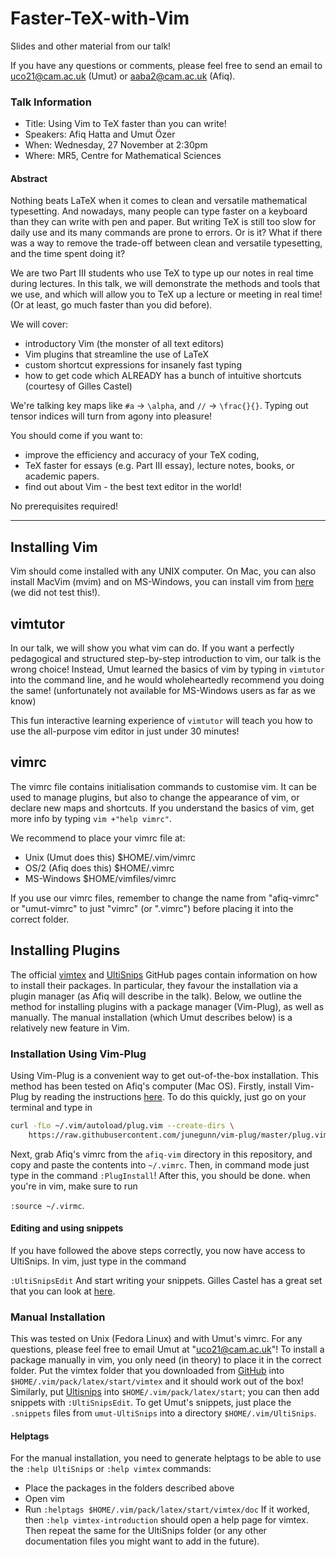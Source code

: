 # Faster-TeX-with-Vim
Slides and other material from our talk!

If you have any questions or comments, please feel free to send an email to uco21@cam.ac.uk (Umut) or aaba2@cam.ac.uk (Afiq). 

### Talk Information
*    Title: Using Vim to TeX faster than you can write!
*    Speakers: Afiq Hatta and Umut Özer
*    When: Wednesday, 27 November at 2:30pm
*    Where: MR5, Centre for Mathematical Sciences

#### Abstract

Nothing beats LaTeX when it comes to clean and versatile mathematical typesetting. And nowadays, many people can type faster on a keyboard than they can write with pen and paper. But writing TeX is still too slow for daily use and its many commands are prone to errors. Or is it? What if there was a way to remove the trade-off between clean and versatile typesetting, and the time spent doing it?

We are two Part III students who use TeX to type up our notes in real time during lectures.
In this talk, we will demonstrate the methods and tools that we use, and which will allow you to TeX up a lecture or meeting in real time! (Or at least, go much faster than you did before).

We will cover:
- introductory Vim (the monster of all text editors)
- Vim plugins that streamline the use of LaTeX
- custom shortcut expressions for insanely fast typing
- how to get code which ALREADY has a bunch of intuitive shortcuts (courtesy of Gilles Castel)

We're talking key maps like `#a` -> `\alpha`, and `//` -> `\frac{}{}`. Typing out tensor indices will turn from agony into pleasure!

You should come if you want to:
- improve the efficiency and accuracy of your TeX coding,
- TeX faster for essays (e.g. Part III essay), lecture notes, books, or academic papers.
- find out about Vim - the best text editor in the world!

No prerequisites required!

---

## Installing Vim
Vim should come installed with any UNIX computer. On Mac, you can also install MacVim (mvim) and on MS-Windows, you can install vim from [here](https://www.vim.org/download.php#pc) (we did not test this!).

## vimtutor
In our talk, we will show you what vim can do. If you want a perfectly pedagogical and structured step-by-step introduction to vim, our talk is the wrong choice! Instead, Umut learned the basics of vim by typing in `vimtutor` into the command line, and he would wholeheartedly recommend you doing the same! (unfortunately not available for MS-Windows users as far as we know)

This fun interactive learning experience of `vimtutor` will teach you how to use the all-purpose vim editor in just under 30 minutes!

## vimrc
The vimrc file contains initialisation commands to customise vim. It can be used to manage plugins, but also to change the appearance of vim, or declare new maps and shortcuts. If you understand the basics of vim, get more info by typing `vim +"help vimrc"`.

We recommend to place your vimrc file at:
*   Unix (Umut does this)       $HOME/.vim/vimrc
*   OS/2 (Afiq does this)       $HOME/.vimrc
*   MS-Windows                  $HOME/vimfiles/vimrc

If you use our vimrc files, remember to change the name from "afiq-vimrc" or "umut-vimrc" to just "vimrc" (or ".vimrc") before placing it into the correct folder.

## Installing Plugins

The official [vimtex](https://github.com/lervag/vimtex) and [UltiSnips](https://github.com/sirver/UltiSnips) GitHub pages contain information on how to install their packages. In particular, they favour the installation via a plugin manager (as Afiq will describe in the talk). Below, we outline the method for installing plugins with a package manager (Vim-Plug), as well as manually. The manual installation (which Umut describes below) is a relatively new feature in Vim.

### Installation Using Vim-Plug 
Using Vim-Plug is a convenient way to get out-of-the-box installation. This method has been tested on Afiq's computer (Mac OS). Firstly, install Vim-Plug by reading the instructions [here](https://github.com/junegunn/vim-plug). To do this quickly, just go on your terminal and type in 

```sh
curl -fLo ~/.vim/autoload/plug.vim --create-dirs \
    https://raw.githubusercontent.com/junegunn/vim-plug/master/plug.vim
```


Next, grab Afiq's vimrc from the `afiq-vim` directory in this repository, and copy and paste the contents into `~/.vimrc`. 
Then, in command mode just type in the command `:PlugInstall`! After this, you should be done.
when you're in vim, make sure to run 

`:source ~/.virmc`.

#### Editing and using snippets 
If you have followed the above steps correctly, you now have access to UltiSnips. 
In vim, just type in the command 

`:UltiSnipsEdit`
And start writing your snippets. Gilles Castel has a great set that you can look at [here](https://github.com/gillescastel/latex-snippets/blob/master/tex.snippets). 
 

### Manual Installation

This was tested on Unix (Fedora Linux) and with Umut's vimrc. For any questions, please feel free to email Umut at "uco21@cam.ac.uk"!
To install a package manually in vim, you only need (in theory) to place it in the correct folder.
Put the vimtex folder that you downloaded from [GitHub](https://github.com/lervag/vimtex) into `$HOME/.vim/pack/latex/start/vimtex` and it should work out of the box! 
Similarly, put [Ultisnips](https://github.com/sirver/UltiSnips) into `$HOME/.vim/pack/latex/start`; you can then add snippets with `:UltiSnipsEdit`. To get Umut's snippets, just place the `.snippets` files from `umut-UltiSnips` into a directory `$HOME/.vim/UltiSnips`.

#### Helptags
For the manual installation, you need to generate helptags to be able to use the `:help UltiSnips` or `:help vimtex` commands:
*   Place the packages in the folders described above
*   Open vim
*   Run `:helptags $HOME/.vim/pack/latex/start/vimtex/doc`
If it worked, then `:help vimtex-introduction` should open a help page for vimtex.
Then repeat the same for the UltiSnips folder (or any other documentation files you might want to add in the future).


